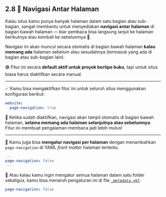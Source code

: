 ## 2.8 📄 Navigasi Antar Halaman

Kalau situs kamu punya banyak halaman dalam satu bagian atau sub-bagian, sangat membantu untuk menyediakan **navigasi antar halaman** di bagian bawah halaman — biar pembaca bisa langsung lanjut ke halaman berikutnya atau kembali ke sebelumnya 🧭.

Navigasi ini akan muncul secara otomatis di bagian bawah halaman **kalau memang ada** halaman sebelum atau sesudahnya (termasuk yang ada di bagian atau sub-bagian lain).

🟢 Fitur ini secara **default aktif untuk proyek bertipe buku**, tapi untuk situs biasa harus diaktifkan secara manual.

---

✅ Kamu bisa mengaktifkan fitur ini untuk seluruh situs menggunakan konfigurasi berikut:

```{.yaml filename="_quarto.yml"}
website:
  page-navigation: true
```

🧩 Ketika sudah diaktifkan, navigasi akan tampil otomatis di bagian bawah halaman, **selama memang ada halaman selanjutnya atau sebelumnya**. Fitur ini membuat pengalaman membaca jadi lebih mulus!

---

🔧 Kamu juga bisa **mengatur navigasi per halaman** dengan menambahkan `page-navigation` di YAML *front matter* halaman tertentu.


```{.yaml filename="basics.qmd"}
---
page-navigation: false
---
```

📂 Atau kalau kamu ingin mengatur semua halaman dalam satu folder sekaligus, kamu bisa menaruh pengaturan ini di file [`_metadata.yml`](https://quarto.org/docs/projects/quarto-projects.html#directory-metadata):

``` {.yaml filename="_metadata.yml"}
page-navigation: false
```
